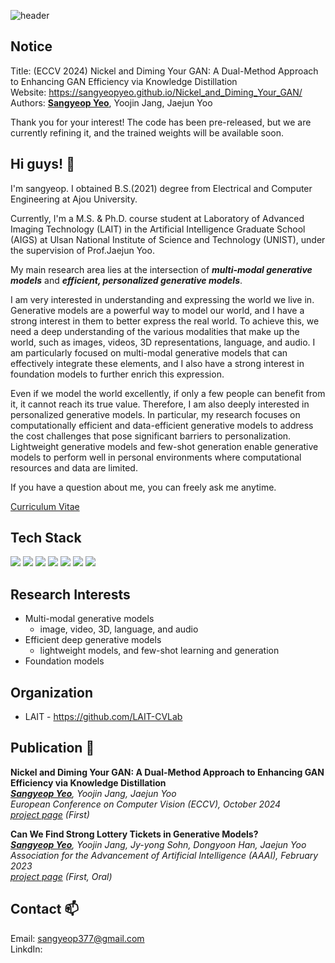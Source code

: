 ![header](https://capsule-render.vercel.app/api?type=rect&color=D3D3D3&height=150&section=header&text=Our%20paper%20is%20accepted%20on%20ECCV%202024.&fontSize=45&rotate=0&fontAlign=50&fontAlignY=50&descSize=25&descAlign=70&descAlignY=10)

## Notice
Title: (ECCV 2024) Nickel and Diming Your GAN: A Dual-Method Approach to Enhancing GAN Efficiency via Knowledge Distillation  
Website: https://sangyeopyeo.github.io/Nickel_and_Diming_Your_GAN/  
Authors: **<ins>Sangyeop Yeo</ins>**, Yoojin Jang, Jaejun Yoo

Thank you for your interest!
The code has been pre-released, but we are currently refining it, and the trained weights will be available soon.

## Hi guys! 👋
I'm sangyeop. I obtained B.S.(2021) degree from Electrical and Computer Engineering at Ajou University.

Currently, I'm a M.S. & Ph.D. course student at Laboratory of Advanced Imaging Technology (LAIT) in the Artificial Intelligence Graduate School (AIGS) at Ulsan National Institute of Science and Technology (UNIST), under the supervision of Prof.Jaejun Yoo.

My main research area lies at the intersection of ***multi-modal generative models*** and ***efficient, personalized generative models***.

I am very interested in understanding and expressing the world we live in. Generative models are a powerful way to model our world, and I have a strong interest in them to better express the real world. To achieve this, we need a deep understanding of the various modalities that make up the world, such as images, videos, 3D representations, language, and audio. I am particularly focused on multi-modal generative models that can effectively integrate these elements, and I also have a strong interest in foundation models to further enrich this expression.

Even if we model the world excellently, if only a few people can benefit from it, it cannot reach its true value. Therefore, I am also deeply interested in personalized generative models. In particular, my research focuses on computationally efficient and data-efficient generative models to address the cost challenges that pose significant barriers to personalization. Lightweight generative models and few-shot generation enable generative models to perform well in personal environments where computational resources and data are limited.

If you have a question about me, you can freely ask me anytime.

[Curriculum Vitae](https://sangyeopyeo.github.io/assets/cv/Curriculum_Vitae.pdf)

## Tech Stack
<img src="https://img.shields.io/badge/Python-3776AB?style=flat-square&logo=python&logoColor=white"/> <img src="https://img.shields.io/badge/C%20(programming%20language)-A8B9CC?style=flat-square&logo=c&logoColor=white"/> <img src="https://img.shields.io/badge/PyTorch-EE4C2C?style=flat-square&logo=pytorch&logoColor=white"/> <img src="https://img.shields.io/badge/Docker-2496ED?style=flat-square&logo=docker&logoColor=white"/> <img src="https://img.shields.io/badge/Visual%20Studio%20Code-007ACC?style=flat-square&logo=visualstudiocode&logoColor=white"/> <img src="https://img.shields.io/badge/Jupyter-F37626?style=flat-square&logo=jupyter&logoColor=white"/> <img src="https://img.shields.io/badge/Anaconda-44A833?style=flat-square&logo=anaconda&logoColor=white"/>

## Research Interests
* Multi-modal generative models
  * image, video, 3D, language, and audio
* Efficient deep generative models
  * lightweight models, and few-shot learning and generation
* Foundation models

## Organization
* LAIT - https://github.com/LAIT-CVLab
<!--
## Experience
### 창의자율과제 - 울산과학기술원 (Self-research challenges program for creativeity - UNIST)
Topic: Developing lightweight generative models
<details>
<summary>:point_up_2:Click for details</summary>
<div markdown="1">

The content is currently private!

</div>
</details>

### 스마일게이트 멤버쉽 - 스마일게이트 퓨쳐랩 (Smilegate Membership - Smilegate Future LAB)
Topic: Face style editing via GAN 

Team profile: https://github.com/SGM-StyleTransfer

### AI Challengers Program - U교육혁신센터 (AI Challengers Program - U Innovative Education Center)
Topic: Interactive video style transfer

### BTS 실전문제연구팀 - 미래기술혁신 융합형 인재양성 사업단 (Brain To Society Industry Friendly Research Project - Future Technology Innovation Convergence Talent Training Center)
Topic: Disease detection via medical image analysis
<details>
<summary>:point_up_2:Click for details</summary>
<div markdown="1">

![image](https://user-images.githubusercontent.com/84113554/193589640-c1517ac5-6e7e-4e6d-a166-446e7a962fa1.png)

</div>
</details>-->

## Publication :tada:
**Nickel and Diming Your GAN: A Dual-Method Approach to Enhancing GAN Efficiency via Knowledge Distillation**  
***<ins>Sangyeop Yeo</ins>**, Yoojin Jang, Jaejun Yoo*  
*European Conference on Computer Vision (ECCV), October 2024*  
*[project page](https://sangyeopyeo.github.io/Nickel_and_Diming_Your_GAN/) (First)*

**Can We Find Strong Lottery Tickets in Generative Models?**  
***<ins>Sangyeop Yeo</ins>**, Yoojin Jang, Jy-yong Sohn, Dongyoon Han, Jaejun Yoo*  
*Association for the Advancement of Artificial Intelligence (AAAI), February 2023*  
*[project page](https://sangyeopyeo.github.io/SLT-in-Generative-Models/) (First, Oral)*

## Contact 📫
Email: sangyeop377@gmail.com  
LinkdIn: 

<!--
**SangyeopYeo/SangyeopYeo** is a ✨ _special_ ✨ repository because its `README.md` (this file) appears on your GitHub profile.

Here are some ideas to get you started:

- 🔭 I’m currently working on ...
- 🌱 I’m currently learning ...
- 👯 I’m looking to collaborate on ...
- 🤔 I’m looking for help with ...
- 💬 Ask me about ...
- 📫 How to reach me: ...
- 😄 Pronouns: ...
- ⚡ Fun fact: ...
-->
